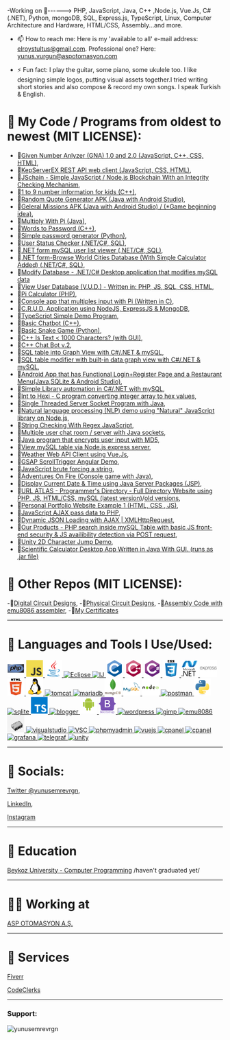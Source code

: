 -Working on 🐝------> PHP, JavaScript, Java, C++ ,Node.js, Vue.Js, C#(.NET), Python, mongoDB, SQL, Express.js, TypeScript, Linux, Computer Architecture and Hardware, HTML/CSS, Assembly...and more.

- 📫 How to reach me: Here is my 'available to all' e-mail address: elroystultus@gmail.com. Professional one? Here: yunus.vurgun@aspotomasyon.com

- ⚡ Fun fact: I play the guitar, some piano, some ukulele too. I like designing simple logos, putting visual assets together.I tried writing short stories and also compose & record my own songs. I speak Turkish & English.
 

# 🐝 My Code / Programs from oldest to newest (MIT LICENSE):

- 💾[Given Number Anlyzer (GNA) 1.0 and 2.0 (JavaScript, C++, CSS, HTML)](https://github.com/yunusemrejr/Given-Number-Anlyzer-GNA-1.0-and-2.0-JavaScript-C-CSS-HTML-),
- 💾[KepServerEX REST API web client (JavaScript, CSS, HTML)](https://github.com/yunusemrejr/KepServerEX-REST-API-web-client),
- 💾[JSchain - Simple JavaScript / Node.js Blockchain With an Integrity Checking Mechanism](https://github.com/yunusemrejr/JSchain---Simple-JavaScript-Node.js-Blockchain-With-an-Integrity-Checking-Mechanism),
- 💾[1 to 9 number information for kids (C++)](https://github.com/yunusemrejr/1-to-9-number-information),
- 💾[Random Quote Generator APK (Java with Android Studio)](https://github.com/yunusemrejr/Random-Quote-Generator-APK),
- 💾[Geleral Missions APK (Java with Android Studio) / (*Game beginning idea)](https://github.com/yunusemrejr/Android-App-Simple-Game-Beginning),
- 💾[Multiply With Pi (Java)](https://github.com/yunusemrejr/Java-Code-That-Multiplies-Your-Input-With-Pi),
- 💾[Words to Password (C++)](https://github.com/yunusemrejr/Worlds-to-Password-CPP),
- 💾[Simple password generator (Python)](https://github.com/yunusemrejr/Simple-password-generator-Python-),
- 💾[User Status Checker (.NET/C#, SQL)](https://github.com/yunusemrejr/User-Status-Checker),
- 💾[.NET form mySQL user list viewer (.NET/C#, SQL)](https://github.com/yunusemrejr/.NET-form-mySQL-user-list-viewer),
- 💾[.NET form-Browse World Cities Database (With Simple Calculator Added) (.NET/C#, SQL)](https://github.com/yunusemrejr/dotNET-Csharp-BrowseWorldDB),
- 💾[Modify Database - .NET/C# Desktop application that modifies mySQL data](https://github.com/yunusemrejr/Modify-Database-Cs-NET)
- 💾[View User Database (V.U.D.) - Written in: PHP, JS, SQL, CSS, HTML](https://github.com/yunusemrejr/VUD-PHP),
- 💾[Pi Calculator (PHP)](https://github.com/yunusemrejr/PHP-Pi),
- 💾[Console app that multiples input with Pi (Written in C)](https://github.com/yunusemrejr/C-program-that-multiplies-with-Pi),
- 💾[C.R.U.D. Application using NodeJS, ExpressJS & MongoDB](https://github.com/yunusemrejr/CRUD-with-NodeJS-ExpressJS-MongoDB),
- 💾[TypeScript Simple Demo Program](https://github.com/yunusemrejr/TypeScript-Simple-Demo),
- 💾[Basic Chatbot (C++)](https://github.com/yunusemrejr/Chat-Bot-With-Cpp),
- 💾[Basic Snake Game (Python)](https://github.com/yunusemrejr/Basic-Snake-Game),
- 💾[C++ Is Text < 1000 Characters? (with GUI)](https://github.com/yunusemrejr/Text-Length-1000-or-Not--),
- 💾[C++ Chat Bot v.2](https://github.com/yunusemrejr/Chat-Bot-v2-Cpp), 
- 💾[SQL table into Graph View with C#/.NET & mySQL](https://github.com/yunusemrejr/Chart-C--NET-and-SQL),
- 💾[SQL table modifier with built-in data graph view with C#/.NET & mySQL](https://github.com/yunusemrejr/C-SHARP-USER-MANAGE-data-graphs),
- 💾[Android App that has Functional Login+Register Page and a Restaurant Menu(Java,SQLite & Android Studio)](https://github.com/yunusemrejr/Android-App-Register-Login-SQLite),
- 💾[Simple Library automation in C#/.NET with mySQL](https://github.com/yunusemrejr/Cs-dotNET-Library-Automation-TR),
- 💾[Int to Hexi - C program converting integer array to hex values](https://github.com/yunusemrejr/C-program-decimal-to-hexidecimal),
- 💾[Single Threaded Server Socket Program with Java](https://github.com/yunusemrejr/Java-Single-Threaded-Server-Socket-Programming),
- 💾[Natural language processing (NLP) demo using "Natural" JavaScript library on Node.js](https://github.com/yunusemrejr/NLP-With-Natural-JS),
- 💾[String Checking With Regex JavaScript](https://github.com/yunusemrejr/String-Check-REGEX-JS),
- 💾[Multiple user chat room / server with Java sockets](https://github.com/yunusemrejr/Multi-User-Java-Chat-Room),
- 💾[Java program that encrypts user input with MD5](https://github.com/yunusemrejr/MD5-String-Hasher-Java),
- 💾[View mySQL table via Node.js express server](https://github.com/yunusemrejr/NodeJS-View-mySQL-Table),
- 💾[Weather Web API Client using Vue.Js](https://github.com/yunusemrejr/Vue-Js-Weather-App),
- 💾[GSAP ScrollTrigger Angular Demo](https://github.com/yunusemrejr/Moving-Labels-Frontend-Demo-GSAP-ScrollTrigger-and-Angular),
- 💾[JavaScript brute forcing a string](https://github.com/yunusemrejr/Brute-Forcing-A-JS-String),
- 💾[Adventures On Fire (Console game with Java)](https://github.com/yunusemrejr/AdventuresOnFire),
- 💾[Display Current Date & Time using Java Server Packages (JSP)](https://github.com/yunusemrejr/JSP-Display-Date),
- 💾[URL ATLAS - Programmer's Directory - Full Directory Website using PHP, JS, HTML/CSS, mySQL (latest version)](https://github.com/yunusemrejr/URL-ATLAS-new)/[old versions](https://github.com/yunusemrejr/URL-ATLAS), 
- 💾[Personal Portfolio Website Example 1 (HTML, CSS , JS)](https://github.com/yunusemrejr/YEVJR-CYOU),
- 💾[JavaScript AJAX pass data to PHP](https://github.com/yunusemrejr/JavaScript-AJAX-pass-data-to-PHP),
- 💾[Dynamic JSON Loading with AJAX | XMLHttpRequest](https://github.com/yunusemrejr/Dynamic-JSON-Loading-with-AJAX-XMLHttpRequest),
- 💾[Our Products - PHP search inside mySQL Table with basic JS front-end security & JS availibility detection via POST request](https://github.com/yunusemrejr/Our-Products---PHP-search-inside-mySQL-Table-with-basic-security),
- 💾[Unity 2D Character Jump Demo](https://github.com/yunusemrejr/Unity-Jumping-Character-Demo),
- 💾[Scientific Calculator Desktop App Written in Java With GUI. (runs as .jar file)](https://github.com/yunusemrejr/Java-Scientific-Calculator-With-GUI)



# 👻 Other Repos (MIT LICENSE):

-🔌[Digital Circuit Designs](https://github.com/yunusemrejr/CircuitsWithDigitalWorks),
-🔌[Physical Circuit Designs](https://github.com/yunusemrejr/PhysicalCircuits),
-💽[Assembly Code with emu8086 assembler](https://github.com/yunusemrejr/Assembly),
-📜[My Certificates](https://github.com/yunusemrejr/Certificates)



---------------------

# 🧰 Languages and Tools I Use/Used:
<p align="left">  
 <a href="https://www.php.net" target="_blank" rel="noreferrer"> <img src="https://raw.githubusercontent.com/devicons/devicon/master/icons/php/php-original.svg" alt="php" width="40" height="40"/> </a> 
  <a href="https://developer.mozilla.org/en-US/docs/Web/JavaScript" target="_blank" rel="noreferrer"> <img src="https://raw.githubusercontent.com/devicons/devicon/master/icons/javascript/javascript-original.svg" alt="javascript" width="40" height="40"/> </a><a href="https://www.java.com" target="_blank" rel="noreferrer"> <img src="https://raw.githubusercontent.com/devicons/devicon/master/icons/java/java-original.svg" alt="Java" width="40" height="40"/> </a>
 <a href="#" target="_blank" rel="noreferrer"> <img src="https://cdn.freebiesupply.com/logos/large/2x/eclipse-11-logo-png-transparent.png" alt="Eclipse" width="40" height="40"/> </a> <a href="#" target="_blank" rel="noreferrer"> <img src="https://upload.wikimedia.org/wikipedia/commons/thumb/9/9c/IntelliJ_IDEA_Icon.svg/1024px-IntelliJ_IDEA_Icon.svg.png" alt="IJ" width="40" height="40"/> </a> 
 <a href="https://www.cprogramming.com/" target="_blank" rel="noreferrer"> <img src="https://raw.githubusercontent.com/devicons/devicon/master/icons/c/c-original.svg" alt="c" width="40" height="40"/> </a> <a href="https://www.w3schools.com/cpp/" target="_blank" rel="noreferrer"> <img src="https://raw.githubusercontent.com/devicons/devicon/master/icons/cplusplus/cplusplus-original.svg" alt="cplusplus" width="40" height="40"/> </a> <a href="https://www.w3schools.com/cs/" target="_blank" rel="noreferrer"> <img src="https://raw.githubusercontent.com/devicons/devicon/master/icons/csharp/csharp-original.svg" alt="csharp" width="40" height="40"/> </a> <a href="https://www.w3schools.com/css/" target="_blank" rel="noreferrer"> <img src="https://raw.githubusercontent.com/devicons/devicon/master/icons/css3/css3-original-wordmark.svg" alt="css3" width="40" height="40"/> </a> <a href="https://dotnet.microsoft.com/" target="_blank" rel="noreferrer"> <img src="https://raw.githubusercontent.com/devicons/devicon/master/icons/dot-net/dot-net-original-wordmark.svg" alt="dotnet" width="40" height="40"/> </a> <a href="https://expressjs.com" target="_blank" rel="noreferrer"> <img src="https://raw.githubusercontent.com/devicons/devicon/master/icons/express/express-original-wordmark.svg" alt="express" width="40" height="40"/> </a> <a href="https://www.w3.org/html/" target="_blank" rel="noreferrer"> <img src="https://raw.githubusercontent.com/devicons/devicon/master/icons/html5/html5-original-wordmark.svg" alt="html5" width="40" height="40"/> </a> <a href="https://www.linux.org/" target="_blank" rel="noreferrer"> <img src="https://raw.githubusercontent.com/devicons/devicon/master/icons/linux/linux-original.svg" alt="linux" width="40" height="40"/> </a> <a href="https://tomcat.apache.org/" target="_blank" rel="noreferrer"> <img src="https://upload.wikimedia.org/wikipedia/commons/thumb/f/fe/Apache_Tomcat_logo.svg/2560px-Apache_Tomcat_logo.svg.png" alt="tomcat" width="50" height="30"/> </a><a href="https://mariadb.org/" target="_blank" rel="noreferrer"> <img src="https://www.vectorlogo.zone/logos/mariadb/mariadb-icon.svg" alt="mariadb" width="40" height="40"/> </a> <a href="https://www.mongodb.com/" target="_blank" rel="noreferrer"> <img src="https://raw.githubusercontent.com/devicons/devicon/master/icons/mongodb/mongodb-original-wordmark.svg" alt="mongodb" width="40" height="40"/> </a> <a href="https://www.mysql.com/" target="_blank" rel="noreferrer"> <img src="https://raw.githubusercontent.com/devicons/devicon/master/icons/mysql/mysql-original-wordmark.svg" alt="mysql" width="40" height="40"/> </a> <a href="https://nodejs.org" target="_blank" rel="noreferrer"> <img src="https://raw.githubusercontent.com/devicons/devicon/master/icons/nodejs/nodejs-original-wordmark.svg" alt="nodejs" width="40" height="40"/> </a> <a href="https://postman.com" target="_blank" rel="noreferrer"> <img src="https://www.vectorlogo.zone/logos/getpostman/getpostman-icon.svg" alt="postman" width="40" height="40"/> </a> <a href="https://www.python.org" target="_blank" rel="noreferrer"> <img src="https://raw.githubusercontent.com/devicons/devicon/master/icons/python/python-original.svg" alt="python" width="40" height="40"/> </a> <a href="https://www.sqlite.org/" target="_blank" rel="noreferrer"> <img src="https://www.vectorlogo.zone/logos/sqlite/sqlite-icon.svg" alt="sqlite" width="40" height="40"/> </a> <a href="https://www.typescriptlang.org/" target="_blank" rel="noreferrer"> <img src="https://raw.githubusercontent.com/devicons/devicon/master/icons/typescript/typescript-original.svg" alt="typescript" width="40" height="40"/> </a><a href="https://blogger.com/" target="_blank" rel="noreferrer"> <img src="https://upload.wikimedia.org/wikipedia/commons/thumb/3/31/Blogger.svg/1200px-Blogger.svg.png" alt="blogger" width="40" height="40"/> </a><a href="https://developer.android.com" target="_blank" rel="noreferrer"> <img src="https://raw.githubusercontent.com/devicons/devicon/master/icons/android/android-original-wordmark.svg" alt="android" width="40" height="40"/> </a> <a href="https://getbootstrap.com" target="_blank" rel="noreferrer"> <img src="https://raw.githubusercontent.com/devicons/devicon/master/icons/bootstrap/bootstrap-plain-wordmark.svg" alt="bootstrap" width="40" height="40"/> </a>
 <a href="https://wordpress.org/" target="_blank" rel="noreferrer"> <img src="https://upload.wikimedia.org/wikipedia/commons/thumb/9/93/Wordpress_Blue_logo.png/1200px-Wordpress_Blue_logo.png" alt="wordpress" width="40" height="40"/> </a> <a href="https://www.gimp.org/" target="_blank" rel="noreferrer"> <img src="https://upload.wikimedia.org/wikipedia/commons/thumb/4/45/The_GIMP_icon_-_gnome.svg/1024px-The_GIMP_icon_-_gnome.svg.png" alt="gimp" width="40" height="40"/> </a><a href="https://en.wikipedia.org/wiki/Intel_8086" target="_blank" rel="noreferrer"> <img src="https://lh3.googleusercontent.com/-_bBDMOLl9T0/Vv47dRzHeII/AAAAAAAAX8g/zTdxtfCI9u4X-usQjMv8ScN3VJieX__ZACCo/s128-Ic42/emu8086.png" alt="emu8086" width="40" height="40"/> </a><a href="http://www.c-jump.com/bcc/c261c/Labs/CIS77_L02.pdf" target="_blank" rel="noreferrer"> <img src="https://raw.githubusercontent.com/yunusemrejr/yunusemrejr/main/digitalworks.png" alt="digitalworks" width="40" height="40"/> </a>
 <a href="https://visualstudio.microsoft.com/" target="_blank" rel="noreferrer"> <img src="https://1000logos.net/wp-content/uploads/2020/08/Visual-Studio-Logo.png" alt="visualstudio" width="60" height="40"/> </a><a href="https://code.visualstudio.com/" target="_blank" rel="noreferrer"> <img src="https://upload.wikimedia.org/wikipedia/commons/thumb/9/9a/Visual_Studio_Code_1.35_icon.svg/2048px-Visual_Studio_Code_1.35_icon.svg.png" alt="VSC" width="40" height="40"/> </a><a href="https://www.phpmyadmin.net/" target="_blank" rel="noreferrer"> <img src="https://upload.wikimedia.org/wikipedia/commons/thumb/4/4f/PhpMyAdmin_logo.svg/2560px-PhpMyAdmin_logo.svg.png" alt="phpmyadmin" width="60" height="40"/> </a> 
<a href="https://vuejs.org/" target="_blank" rel="noreferrer"> <img src="https://upload.wikimedia.org/wikipedia/commons/thumb/9/95/Vue.js_Logo_2.svg/1200px-Vue.js_Logo_2.svg.png" alt="vuejs" width="40" height="40"/> </a><a href="https://cpanel.net/" target="_blank" rel="noreferrer"> <img src="https://www.pngall.com/wp-content/uploads/11/CPanel-PNG-Pic.png" alt="cpanel" width="40" height="40"/> </a><a href="https://www.influxdata.com/" target="_blank" rel="noreferrer"> <img src="https://influxdata.github.io/branding/img/downloads/influxdata-logo--symbol--pool.svg" alt="cpanel" width="40" height="40"/> </a><a href="https://grafana.com/" target="_blank" rel="noreferrer"> <img src="https://cdn.worldvectorlogo.com/logos/grafana.svg" alt="grafana" width="40" height="40"/> </a><a href="https://www.influxdata.com/time-series-platform/telegraf/" target="_blank" rel="noreferrer"> <img src="https://www.influxdata.com/wp-content/uploads/TelegrafTiger.png" alt="telegraf" width="40" height="40"/> </a><a href="https://unity.com/" target="_blank" rel="noreferrer"> <img src="https://cdn.freebiesupply.com/logos/large/2x/unity-69-logo-black-and-white.png" alt="unity" width="40" height="40"/> </a>
 </p>

----------------------
# 🐬 Socials:

[Twitter @yunusemrevrgn](https://twitter.com/yunusemrevrgn),

[LinkedIn](https://www.linkedin.com/in/yunus-emre-vurgun-49ba9a177),

[Instagram](https://www.instagram.com/yunus_emrevurgun/)

---------------------

# 🏫 Education

[Beykoz University - Computer Programming](https://beykoz.edu.tr/) /haven't graduated yet/


---------------------

# 🧑‍💼 Working at

[ASP OTOMASYON A.Ş.](https://opcturkey.com/)


---------------------

# 🧰 Services

[Fiverr](https://www.fiverr.com/yunusschannel)

[CodeClerks](https://codeclerks.com/user/yuyu2000)

---------------------
<h3 align="left">Support:</h3>
<p><a href="https://www.buymeacoffee.com/yunusemrevrgn"> <img align="left" src="https://cdn.buymeacoffee.com/buttons/v2/default-yellow.png" height="50" width="210" alt="yunusemrevrgn" /></a></p>
 
